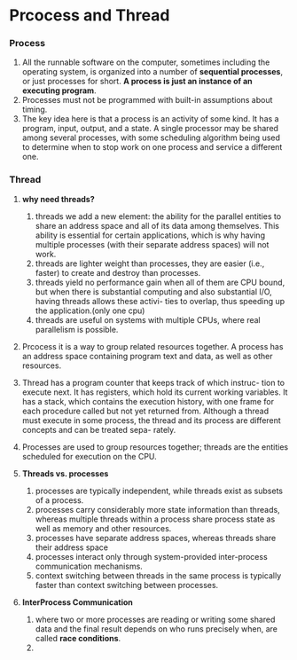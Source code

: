 # Prcocess and Thread


### Process

 1. All the runnable software on the computer, sometimes including the operating system, is organized into a number of **sequential processes**, or just processes for short. **A process is just an instance of an executing program**.
 2. Processes must not be programmed with built-in assumptions about timing.
 3. The key idea here is that a process is an activity of some kind. It has a program, input, output, and a state. A single processor may be shared among several processes, with some scheduling algorithm being used to determine when to stop work on one process and service a different one.

### Thread

 1. **why need threads?**
    1. threads we add a new element: the ability for the parallel entities to share an address space and all of its data among themselves. This ability is essential for certain applications, which is why having multiple processes (with their separate address spaces) will not work.
    2. threads are lighter weight than processes, they are easier (i.e., faster) to create and destroy than processes.
    3. threads yield no performance gain when all of them are CPU bound, but when there is substantial computing and also substantial I/O, having threads allows these activi- ties to overlap, thus speeding up the application.(only one cpu)
    4. threads are useful on systems with multiple CPUs, where real parallelism is possible.

 2. Prcocess it is a way to group related resources together. A process has an address space containing program text and data, as well as other resources. 

 3. Thread has a program counter that keeps track of which instruc- tion to execute next. It has registers, which hold its current working variables. It has a stack, which contains the execution history, with one frame for each procedure called but not yet returned from. Although a thread must execute in some process, the thread and its process are different concepts and can be treated sepa- rately.

 4. Processes are used to group resources together; threads are the entities scheduled for execution on the CPU.

 5. **Threads vs. processes**
    1. processes are typically independent, while threads exist as subsets of a process.
    2. processes carry considerably more state information than threads, whereas multiple threads within a process share process state as well as memory and other resources. 
    3. processes have separate address spaces, whereas threads share their address space
    4. processes interact only through system-provided inter-process communication mechanisms.
    5. context switching between threads in the same process is typically faster than context switching between processes.

 6. **InterProcess Communication**
    1. where two or more processes are reading or writing some shared data and the final result depends on who runs precisely when, are called **race conditions**. 
    2. 
